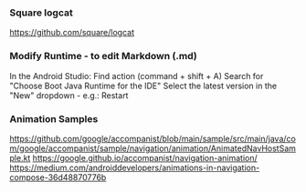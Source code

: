 

### Square logcat
https://github.com/square/logcat

### Modify Runtime - to edit Markdown (.md)
In the Android Studio:
Find action (command + shift + A)
Search for "Choose Boot Java Runtime for the IDE"
Select the latest version in the "New" dropdown - e.g.:
Restart

### Animation Samples
https://github.com/google/accompanist/blob/main/sample/src/main/java/com/google/accompanist/sample/navigation/animation/AnimatedNavHostSample.kt
https://google.github.io/accompanist/navigation-animation/
https://medium.com/androiddevelopers/animations-in-navigation-compose-36d48870776b